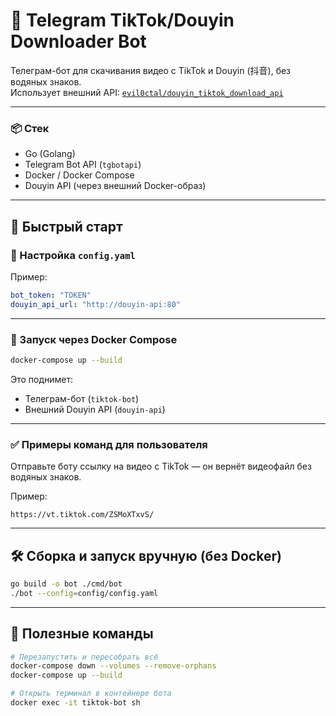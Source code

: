 # 🕺 Telegram TikTok/Douyin Downloader Bot

Телеграм-бот для скачивания видео с TikTok и Douyin (抖音), без водяных знаков.  
Использует внешний API: [`evil0ctal/douyin_tiktok_download_api`](https://github.com/Evil0ctal/Douyin_TikTok_Download_API)

---

### 📦 Стек

- Go (Golang)
- Telegram Bot API (`tgbotapi`)
- Docker / Docker Compose
- Douyin API (через внешний Docker-образ)

---

## 🚀 Быстрый старт

### 🔧 Настройка `config.yaml`

Пример:

```yaml
bot_token: "TOKEN"
douyin_api_url: "http://douyin-api:80"
```

---

### 🐳 Запуск через Docker Compose

```bash
docker-compose up --build
```

Это поднимет:

- Телеграм-бот (`tiktok-bot`)
- Внешний Douyin API (`douyin-api`)

---

### ✅ Примеры команд для пользователя

Отправьте боту ссылку на видео с TikTok — он вернёт видеофайл без водяных знаков.

Пример:
```
https://vt.tiktok.com/ZSMoXTxvS/
```

---

## 🛠 Сборка и запуск вручную (без Docker)

```bash
go build -o bot ./cmd/bot
./bot --config=config/config.yaml
```

---

## 🧼 Полезные команды

```bash
# Перезапустить и пересобрать всё
docker-compose down --volumes --remove-orphans
docker-compose up --build

# Открыть терминал в контейнере бота
docker exec -it tiktok-bot sh
```
